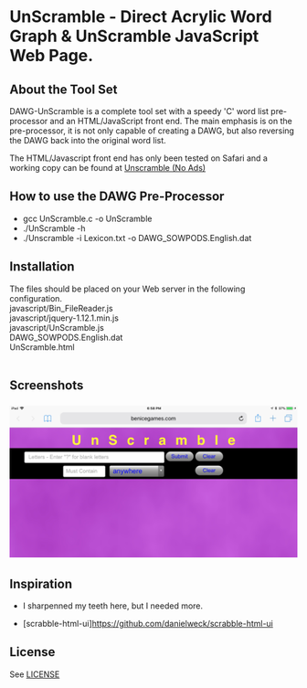 # UnScramble - Direct Acrylic Word Graph & UnScramble JavaScript Web Page.



About the Tool Set
---------------------
DAWG-UnScramble is a complete tool set with a speedy 'C' word list pre-processor and an HTML/JavaScript front end.  The main emphasis is on the pre-processor, it is not only capable of creating a DAWG, but also reversing the DAWG back into the original word list.

The HTML/Javascript front end has only been tested on Safari and a working copy can be found at <a href="http://www.benicegames.com/Tools/UnScramble/UnScramble.html">Unscramble (No Ads) </a>



How to use the DAWG Pre-Processor
---------------------------------
* gcc UnScramble.c -o UnScramble
* ./UnScramble -h
* ./Unscramble -i Lexicon.txt -o DAWG_SOWPODS.English.dat

Installation
------------
The files should be placed on your Web server in the following configuration.
<BR>
javascript/Bin_FileReader.js<BR>
javascript/jquery-1.12.1.min.js<BR>
javascript/UnScramble.js<BR>
DAWG_SOWPODS.English.dat<BR>
UnScramble.html<BR>
<BR>
## Screenshots


<h3 align="center">
  <img src="https://github.com/ztalbot2000/DAWG-UnScramble/raw/master/screenshots/UnScramble.jpg">
</h3>

Inspiration
-----------
- I sharpenned my teeth here, but I needed more.
* [scrabble-html-ui]https://github.com/danielweck/scrabble-html-ui<BR>


License
-------

See [LICENSE](LICENSE)



